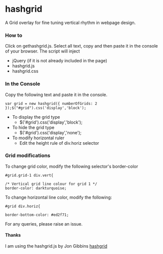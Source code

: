 # hashgrid
A Grid overlay for fine tuning vertical rhythm in webpage design.

### How to
Click on gethashgrid.js. Select all text, copy and then paste it in the console of your browser.
The script will inject

- jQuery (if it is not already included in the page)
- hashgrid.js
- hashgrid.css

### In the Console
Copy the following text and paste it in the console.

`
var grid = new hashgrid({ numberOfGrids: 2 });$("#grid").css('display','block');
`

- To display the grid type
  - $('#grid').css('display','block');
- To hide the grid type
  - $('#grid').css('display','none');
- To modify horizontal ruler
  - Edit the height rule of div.horiz selector
  

### Grid modifications  
To change grid color, modify the following selector's border-color

~~~~
#grid.grid-1 div.vert{

/* Vertical grid line colour for grid 1 */
border-color: darkturquoise;
~~~~

To change horizontal line color, modify the following:

~~~~
#grid div.horiz{

border-bottom-color: #ed2f71;	
~~~~
  
For any queries, please raise an issue.

#### Thanks
I am using the hashgrid.js by Jon Gibbins [hashgrid](http://github.com/dotjay/hashgrid)



